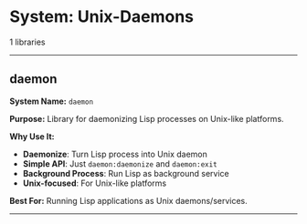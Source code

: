 # System: Unix-Daemons

1 libraries

---

## daemon

**System Name:** `daemon`

**Purpose:** Library for daemonizing Lisp processes on Unix-like platforms.

**Why Use It:**
- **Daemonize**: Turn Lisp process into Unix daemon
- **Simple API**: Just `daemon:daemonize` and `daemon:exit`
- **Background Process**: Run Lisp as background service
- **Unix-focused**: For Unix-like platforms

**Best For:** Running Lisp applications as Unix daemons/services.

---


